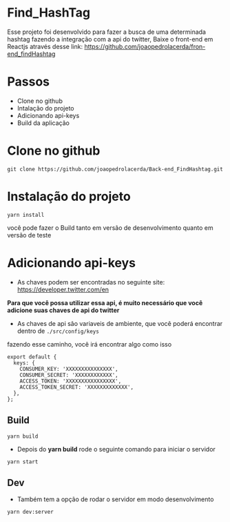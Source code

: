 # Find_HashTag

Esse projeto foi desenvolvido para fazer a busca de uma determinada hashtag fazendo a integração com a api do twitter, Baixe o front-end em Reactjs através desse link: https://github.com/joaopedrolacerda/fron-end_findHashtag

# Passos

- Clone no github
- Intalação do projeto
- Adicionando api-keys
- Build da aplicação

# Clone no github

```
git clone https://github.com/joaopedrolacerda/Back-end_FindHashtag.git
```

# Instalação do projeto

```
yarn install
```

você pode fazer o Build tanto em versão de desenvolvimento quanto em versão de teste

# Adicionando api-keys

- As chaves podem ser encontradas no seguinte site: https://developer.twitter.com/en

**Para que você possa utilizar essa api, é muito necessário que você adicione suas chaves de api do twitter**

- As chaves de api são variaveis de ambiente, que você poderá encontrar dentro de `./src/config/keys`

fazendo esse caminho, você irá encontrar algo como isso

```
export default {
  keys: {
    CONSUMER_KEY: 'XXXXXXXXXXXXXXX',
    CONSUMER_SECRET: 'XXXXXXXXXXXX',
    ACCESS_TOKEN: 'XXXXXXXXXXXXXXXX',
    ACCESS_TOKEN_SECRET: 'XXXXXXXXXXXXX',
  },
};
```

## Build

```
yarn build
```

- Depois do **yarn build** rode o seguinte comando para iniciar o servidor

```
yarn start
```

## Dev

- Também tem a opção de rodar o servidor em modo desenvolvimento

```
yarn dev:server
```
